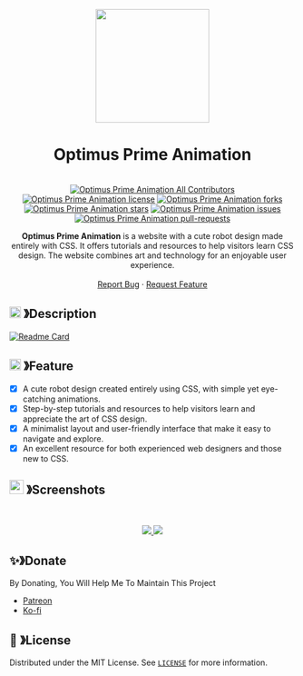 <p align="center">
  <img src="https://cdn.discordapp.com/attachments/1045298870533509130/1068425329909174392/egg_-_Copy-modified.png" width="200" height="200">
  <h1 align="center"><b>Optimus Prime Animation</b></h1>
</p>

<p align="center">
  <a aria-label="Follow PP Namias on Twitter" href="https://twitter.com/PP_Namias" target="_blank"><img alt="" src="https://img.shields.io/badge/Follow%20@PP_Namias-black.svg?style=for-the-badge&logo=Twitter"></a>
  <a aria-label="Follow PP Namias on Github" href="https://github.com/PP-Namias" target="_blank"><img alt="" src="https://img.shields.io/badge/Follow%20@PP_Namias-black.svg?style=for-the-badge&logo=Github"></a>
  <br>
  <a href="https://github.com/PP-Namias/Optimus-Prime-Animation" target="blank"><img src="https://img.shields.io/badge/all_contributors-1-orange.svg?style=flat-square" alt="Optimus Prime Animation All Contributors" /></a>
  <a href="https://github.com/PP-Namias/Optimus-Prime-Animation/blob/master/LICENSE" target="blank"><img src="https://img.shields.io/github/license/PP-Namias/Optimus-Prime-Animation?style=flat-square" alt="Optimus Prime Animation license" /></a>
  <a href="https://github.com/PP-Namias/Optimus-Prime-Animation/fork" target="blank"><img src="https://img.shields.io/github/forks/PP-Namias/Optimus-Prime-Animation?style=flat-square" alt="Optimus Prime Animation forks"/></a>
  <a href="https://github.com/PP-Namias/Optimus-Prime-Animation/stargazers" target="blank"><img src="https://img.shields.io/github/stars/PP-Namias/Optimus-Prime-Animation?style=flat-square" alt="Optimus Prime Animation stars"/></a>
  <a href="https://github.com/PP-Namias/Optimus-Prime-Animation/issues" target="blank"><img src="https://img.shields.io/github/issues/PP-Namias/Optimus-Prime-Animation?style=flat-square" alt="Optimus Prime Animation issues"/></a>
  <a href="https://github.com/PP-Namias/Optimus-Prime-Animation/pulls" target="blank"><img src="https://img.shields.io/github/issues-pr/PP-Namias/Optimus-Prime-Animation?style=flat-square" alt="Optimus Prime Animation pull-requests"/></a>
    <p align="center">
    <b>Optimus Prime Animation</b> is a website with a cute robot design made entirely with CSS. It offers tutorials and resources to help visitors learn CSS design. The website combines art and technology for an enjoyable user experience.
    <br />
    <br />
    <a href="https://github.com/PP-Namias/Optimus-Prime-Animation/issues">Report Bug</a>
    ·
    <a href="https://github.com/PP-Namias/Optimus-Prime-Animation/issues">Request Feature</a>
  </p>
</p>

<!-- ABOUT THE PROJECT -->

## <img src="https://cdn.discordapp.com/emojis/859424401186095114.png" width="20px" height="20px"> 》Description
[![Readme Card](https://github-readme-stats.vercel.app/api/pin/?username=PP-Namias&repo=Optimus-Prime-Animation&theme=tokyonight&show_owner=true&hide_border=true)](https://github.com/PP-Namias/Optimus-Prime-Animation)

## <img src="https://cdn.discordapp.com/emojis/852881450667081728.gif" width="20px" height="20px"> 》Feature
- [x] A cute robot design created entirely using CSS, with simple yet eye-catching animations.
- [x] Step-by-step tutorials and resources to help visitors learn and appreciate the art of CSS design.
- [x] A minimalist layout and user-friendly interface that make it easy to navigate and explore.
- [x] An excellent resource for both experienced web designers and those new to CSS.

## <img src="https://cdn.discordapp.com/emojis/1028680849195020308.png" width="25px" height="25px"> 》Screenshots
<br />
<p align="center">
  <a href="https://github.com/PP-Namias/Optimus-Prime-Animation">
    <img src="./images/Screenshot-1.png">
    <img src="./images/Screenshot-2.png">
  </a>
</p>

## ✨》Donate
By Donating, You Will Help Me To Maintain This Project 
- [Patreon](https://www.patreon.com/PP_Namias)
- [Ko-fi](https://ko-fi.com/PP_Namias)

## 🔐 》License
Distributed under the MIT License. See [`LICENSE`](https://github.com/PP-Namias/Optimus-Prime-Animation/blob/main/LICENSE) for more information.
